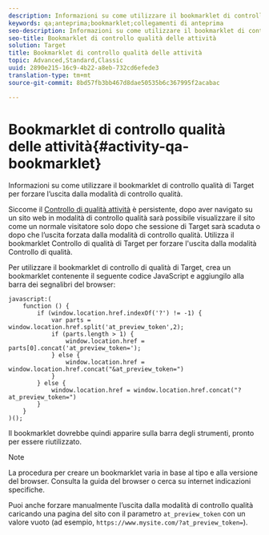 ```yaml
---
description: Informazioni su come utilizzare il bookmarklet di controllo qualità di Target per forzare l’uscita dalla modalità di controllo qualità.
keywords: qa;anteprima;bookmarklet;collegamenti di anteprima
seo-description: Informazioni su come utilizzare il bookmarklet di controllo qualità di Target per forzare l’uscita dalla modalità di controllo qualità.
seo-title: Bookmarklet di controllo qualità delle attività
solution: Target
title: Bookmarklet di controllo qualità delle attività
topic: Advanced,Standard,Classic
uuid: 2890e215-16c9-4b22-a8eb-732cd6efede3
translation-type: tm+mt
source-git-commit: 8bd57fb3bb467d8dae50535b6c367995f2acabac

---
```



# Bookmarklet di controllo qualità delle attività{#activity-qa-bookmarklet}

Informazioni su come utilizzare il bookmarklet di controllo qualità di Target per forzare l’uscita dalla modalità di controllo qualità.

Siccome il [Controllo di qualità attività](../../c-activities/c-activity-qa/activity-qa.md#concept_9329EF33DE7D41CA9815C8115DBC4E40) è persistente, dopo aver navigato su un sito web in modalità di controllo qualità sarà possibile visualizzare il sito come un normale visitatore solo dopo che sessione di Target sarà scaduta o dopo che l’uscita forzata dalla modalità di controllo qualità. Utilizza il bookmarklet Controllo di qualità di Target per forzare l'uscita dalla modalità Controllo di qualità.

Per utilizzare il bookmarklet di controllo di qualità di Target, crea un bookmarklet contenente il seguente codice JavaScript e aggiungilo alla barra dei segnalibri del browser:

```
javascript:(
    function () {
        if (window.location.href.indexOf('?') != -1) {
            var parts = window.location.href.split('at_preview_token',2);
            if (parts.length > 1) {
                window.location.href = parts[0].concat('at_preview_token=');
            } else {
                window.location.href = window.location.href.concat("&at_preview_token=")
            }
        } else {
            window.location.href = window.location.href.concat("?at_preview_token=")
        }
    }
)();
```

Il bookmarklet dovrebbe quindi apparire sulla barra degli strumenti, pronto per essere riutilizzato.

>[!NOTE]
>
>La procedura per creare un bookmarklet varia in base al tipo e alla versione del browser. Consulta la guida del browser o cerca su internet indicazioni specifiche.

Puoi anche forzare manualmente l’uscita dalla modalità di controllo qualità caricando una pagina del sito con il parametro `at_preview_token` con un valore vuoto (ad esempio, `https://www.mysite.com/?at_preview_token=`).
